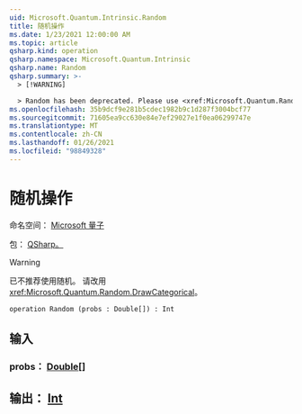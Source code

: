 ```yaml
---
uid: Microsoft.Quantum.Intrinsic.Random
title: 随机操作
ms.date: 1/23/2021 12:00:00 AM
ms.topic: article
qsharp.kind: operation
qsharp.namespace: Microsoft.Quantum.Intrinsic
qsharp.name: Random
qsharp.summary: >-
  > [!WARNING]

  > Random has been deprecated. Please use <xref:Microsoft.Quantum.Random.DrawCategorical> instead.
ms.openlocfilehash: 35b9dcf9e281b5cdec1982b9c1d287f3004bcf77
ms.sourcegitcommit: 71605ea9cc630e84e7ef29027e1f0ea06299747e
ms.translationtype: MT
ms.contentlocale: zh-CN
ms.lasthandoff: 01/26/2021
ms.locfileid: "98849328"
---
```

# <a name="random-operation"></a>随机操作

命名空间： [Microsoft 量子](xref:Microsoft.Quantum.Intrinsic)

包： [QSharp。](https://nuget.org/packages/Microsoft.Quantum.QSharp.Core)


> [!WARNING]
> 已不推荐使用随机。 请改用 <xref:Microsoft.Quantum.Random.DrawCategorical>。



```qsharp
operation Random (probs : Double[]) : Int
```


## <a name="input"></a>输入

### <a name="probs--double"></a>probs： [Double](xref:microsoft.quantum.lang-ref.double)[]





## <a name="output--int"></a>输出： [Int](xref:microsoft.quantum.lang-ref.int)


